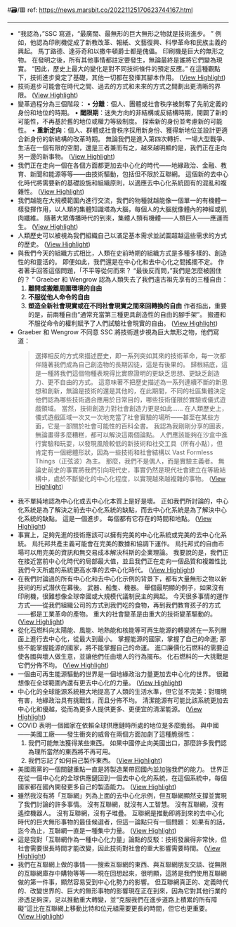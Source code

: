 #🗃/🟥 
ref: 
https://news.marsbit.co/20221125170623744167.html

---

- “我認為，”SSC 寫道，“最廣闊、最無形的巨大無形之物就是技術進步。 ”
  例如，他認為印刷機促成了新教改革、報紙、文藝復興、科學革命和民族主義的興起。 馬丁路德、達芬奇和以撒牛頓爵士都是傀儡。 印刷機是巨大的無形之物。 在發明之後，所有其他事情都註定要發生，無論最終是誰將它們變為現實。 “因此，歷史上最大的變化是對不同技術條件的預定反應。”
  在這種觀點下，技術進步奠定了基礎，其他一切都在發揮其腳本作用。 ([View Highlight](https://read.readwise.io/read/01gmg2q75ng7xwmjpf14ebyaqp))
- 技術進步可能會在時代之間、過去的方式和未來的方式之間劃出更清晰的界限。 ([View Highlight](https://read.readwise.io/read/01gmg2s03hdsvnjx6q17dpypd2))
- 變革過程分為三個階段：
  • **分離**：個人、團體或社會秩序被剝奪了先前定義的身份和地位的時期。
  • **閾限期**：迷失方向的非結構或反結構時期，開闢了新的可能性，不再基於舊的地位或權力等級制度。 探索新的身份並考慮新的可能性。
  • **重新定向**：個人、群體或社會秩序採用新身份、獲得新地位並設計更適合新身份的新結構的改革時期。
  無論我們是進入第四次轉折、一場大型戰爭、生活在一個有限的空間，還是三者兼而有之，越來越明顯的是，我們正在走向另一邊的新事物。 ([View Highlight](https://read.readwise.io/read/01gmg2vaz8rmqech24yvye9fqg))
- 我們正在走向一個在各個方面都更加去中心化的時代——地緣政治、金融、教育、新聞和能源等等——由技術驅動，包括但不限於互聯網。 這個新的去中心化時代將需要新的基礎設施和組織原則，以適應去中心化系統固有的混亂和複雜性。 ([View Highlight](https://read.readwise.io/read/01gmg2ya5vhjenjdg6w1nj79rv))
- 我們越能在大規模範圍內進行交流，我們的物種就越能像一個單一的有機體一樣發揮作用，以人類的集體知識塔為大腦，每個人的大腦就像體內的神經或肌肉纖維。 隨著大眾傳播時代的到來，集體人類有機體——人類巨人——應運而生。 ([View Highlight](https://read.readwise.io/read/01gmg2zcm6pqfpk7478tjt6hya))
- 人類歷史可以被視為我們組織自己以滿足基本需求並試圖超越這些需求的方式的歷史。 ([View Highlight](https://read.readwise.io/read/01gmg2zw3zvrxa4wje6fk37d8a))
- 與我們今天的組織方式相比，人類在史前時期的組織方式是多種多樣的、創造性的和靈活的。 即便如此，我們還是在中心化和去中心化之間搖擺不定。
  作者著手回答這個問題，「不平等從何而來？ “最後反而問，”我們是怎麼被困住的？ ”
  Graeber 和 Wengrow 認為人類失去了我們遠古祖先享有的三種自由：
  1. **離開或搬離周圍環境的自由**
  2. **不服從他人命令的自由**
  3. **塑造全新社會現實或在不同社會現實之間來回轉換的自由**
  作者指出，重要的是，前兩種自由“通常充當第三種更具創造性的自由的腳手架”。 搬遷和不服從命令的權利賦予了人們試驗社會現實的自由。 ([View Highlight](https://read.readwise.io/read/01gmg35ggym59971qy31tpngw5))
- Graeber 和 Wengrow 不同意 SSC 將技術進步視為巨大無形之物，他們寫道：
  > 選擇相反的方式來描述歷史，即一系列突如其來的技術革命，每一次都伴隨著我們成為自己創造物的長期囚徒，這是有後果的。 歸根結底，這是一種將我們這個物種表現得比實際證明的更缺乏思想、更缺乏創造力、更不自由的方式。 這意味著不把歷史描述為一系列連續不斷的新思想和創新，無論是技術的還是其他的，在此期間，不同的社區集體決定他們認為哪些技術適合應用於日常目的，哪些技術僅限於實驗或儀式遊戲領域。 當然，技術創造力對社會創造力更是如此...... 在人類歷史上，儀式遊戲區域一次又一次地充當了社會實驗的場所——甚至在某些方面，它是一部關於社會可能性的百科全書。
  > 我認為我剛剛分享的圖表，無論畫得多麼糟糕，都可以解決這兩個論點。 人們應該能夠在沙盒中進行實驗和玩耍，以發現風險較低的新技術和社交工具（所有小點），但肯定有一個總體形狀，因為一些技術和社會結構以 Vast Formless Things（正弦波）為主。 那麼，我們不是偶人，而是實驗主義者。
  無論史前史的事實將我們引向現代史，事實仍然是現代社會建立在等級結構中，處於不斷變化的中心化程度，以實現越來越複雜的事物。 ([View Highlight](https://read.readwise.io/read/01gmg3bbhg5zw9hzqefr5zp5ak))
- 我不單純地認為中心化或去中心化本質上是好是壞。 正如我們所討論的，中心化系統是為了解決之前去中心化系統的缺點，而去中心化系統是為了解決中心化系統的缺點。 這是一個進步。 每個都有它存在的時間和地點。 ([View Highlight](https://read.readwise.io/read/01gmg3etqmp0g6a3bfh1y1c8ks))
- 事實上，足夠先進的技術應該可以擁有完美的中心化系統或完美的去中心化系統。 烏托邦共產主義可能會在完美的數據和協調下運作。 烏托邦式的自由市場可以用完美的資訊和無交易成本解決科斯的企業理論。
  我要說的是，我們正在接近當前中心化時代的局部最大值，並且我們正在走向一個品質和複雜性比我們今天所處的系統更高水準的去中心化時代。 ([View Highlight](https://read.readwise.io/read/01gmg3fhpbafcv0x0w2p8xm0hk))
- 在我們討論過的所有中心化和去中心化示例的背景下，都有大量無形之物以新技術的形式潛伏在幕後。 武器、船隻、機器。 舉個最明顯的例子，如果沒有印刷機，很難想像全球帝國或大規模代議制民主的興起。 今天很多事情的運作方式——從我們組織公司的方式到我們吃的食物，再到我們教育孩子的方式——都是工業革命的產物。
  重大的社會變革是由重大的技術變革驅動的。 ([View Highlight](https://read.readwise.io/read/01gmg3gm9g76tk0rvtrvwsaj36))
- 從化石燃料向太陽能、風能、地熱能和核能等可再生能源的轉變將在一系列層面上進行去中心化，從最大到最小。
  掌握能源的國家，掌握了自己的命運; 那些不能掌握能源的國家，將不能掌握自己的命運。 進口廉價化石燃料的需要迫使各國與壞人做生意，並讓他們任由壞人的行為擺布。
  化石燃料的一大挑戰是它們分佈不均。 ([View Highlight](https://read.readwise.io/read/01gmg3ts6v035retxrtp6y4jh9))
- 一個由可再生能源驅動的世界是一個地緣政治力量更加去中心化的世界。 很難想像在全球範圍內還有更去中心化的力量。 ([View Highlight](https://read.readwise.io/read/01gmg3v9bbfj95217n3r2jsjm5))
- 中心化的全球能源系統極大地提高了人類的生活水準，但它並不完美：對環境有害，地緣政治具有挑戰性，而且分佈不均。 清潔能源有可能比該系統更加去中心化和優越，從而為更多人提供更多、更便宜的清潔能源。 ([View Highlight](https://read.readwise.io/read/01gmg4txjhy4cx52wyjnz1002e))
- COVID 表明一個國家在依賴全球供應鏈時所處的地位是多麼脆弱。 與中國——美國工廠——發生衝突的威脅在兩個方面加劇了這種脆弱性：
  1. 我們可能無法獲得某些東西。 如果中國停止向美國出口，那麼許多我們認為理所當然的東西將不再可用。
  2. 我們忘記了如何自己製作東西。 ([View Highlight](https://read.readwise.io/read/01gmg4xtk1q01bm0yztej2qsmt))
- 美國兩黨的一個關鍵重點一直是將製造業帶回國內並加強我們的能力。 世界正在從一個中心化的全球供應鏈回到一個去中心化的系統，在這個系統中，每個國家都在國內開發更多自己的製造能力。 ([View Highlight](https://read.readwise.io/read/01gmg4y67k3e02acyf390716c1))
- 雖然我沒有將「互聯網」列為上面的去中心化示例，但互聯網顯然支撐並實現了我們討論的許多事情。 沒有互聯網，就沒有人工智慧。 沒有互聯網，沒有遙控機器人。 沒有互聯網，沒有子堆疊。
  互聯網是推動即將到來的去中心化時代的巨大無形事物的最佳候選者，但這一論點只有一個問題：
  如果有的話，迄今為止，互聯網一直是一種集中力量。 ([View Highlight](https://read.readwise.io/read/01gmg70r4xqwb6gzeecvns3z56))
- 這是我對「互聯網作為一種中心化力量」論點的反駁：技術發展得非常快，但社會需要很長時間才能改變，因此技術對社會的重大影響需要時間。 ([View Highlight](https://read.readwise.io/read/01gmg75begezpxp6tc4jyk0wzp))
- 我們在互聯網上做的事情——搜索互聯網的東西、與互聯網朋友交談、從無限的互聯網庫存中購物等等——現在回想起來，很明顯，這將是我們使用互聯網做的第一件事，顯然容易受到中心化勢力的影響。
  但互聯網真正的、定義時代的、改變世界的、巨大的無形事物的影響現在正在到來，因為它對其他行業的滲透足夠深，足以推動重大轉變，並“克服我們在進步道路上積累的所有障礙”這比在互聯網上移動比特和位元組需要更長的時間，但它也更重要。 ([View Highlight](https://read.readwise.io/read/01gmg78cj2rvkf60fx4dz2ntrv))
